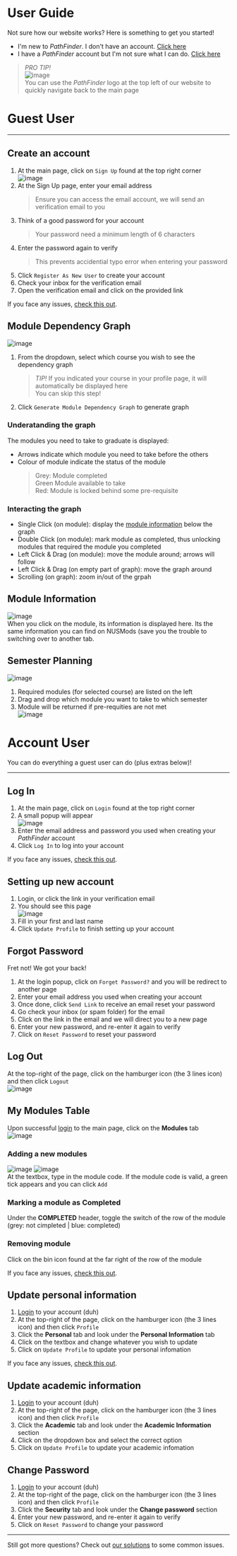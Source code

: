 # User Guide
Not sure how our website works? Here is something to get you started!  

* I'm new to *PathFinder*. I don't have an account. [Click here](#guest-user)
* I have a *PathFinder* account but I'm not sure what I can do. [Click here](#account-user)

> *PRO TIP!*  
> ![image](https://user-images.githubusercontent.com/88828097/175523916-dfd724e6-a3d0-4937-8bf6-0aa8be87579d.png)  
> You can use the *PathFinder* logo at the top left of our website to quickly navigate back to the main page


# Guest User
* * *


## Create an account
1. At the main page, click on `Sign Up` found at the top right corner  
![image](https://user-images.githubusercontent.com/88828097/175512949-038e6f24-6cd4-4cf9-9f73-16d249cf6d9b.png)
2. At the Sign Up page, enter your email address
    > Ensure you can access the email account, we will send an verification email to you
4. Think of a good password for your account
    > Your password need a minimum length of 6 characters 
5. Enter the password again to verify
    > This prevents accidential typo error when entering your password
6. Click `Register As New User` to create your account
7. Check your inbox for the verification email
8. Open the verification email and click on the provided link

If you face any issues, [check this out](./common-issues#create-an-account).


## Module Dependency Graph
![image](https://user-images.githubusercontent.com/88828097/175800557-bb0a928f-8867-47aa-90cf-26979249186e.png)
1. From the dropdown, select which course you wish to see the dependency graph
    > *TIP!* If you indicated your course in your profile page, it will automatically be displayed here  
    > You can skip this step!
2. Click `Generate Module Dependency Graph` to generate graph

### Underatanding the graph
The modules you need to take to graduate is displayed:  
* Arrows indicate which module you need to take before the others
* Colour of module indicate the status of the module
    > Grey: Module completed  
    > Green Module available to take  
    > Red: Module is locked behind some pre-requisite 

### Interacting the graph
* Single Click (on module): display the [module information](#module-information) below the graph
* Double Click (on module): mark module as completed, thus unlocking modules that required the module you completed
* Left Click & Drag (on module): move the module around; arrows will follow
* Left Click & Drag (on empty part of graph): move the graph around
* Scrolling (on graph): zoom in/out of the grpah


## Module Information
![image](https://user-images.githubusercontent.com/88828097/175800862-49ebaf33-94d3-40af-a522-d00c4b1e2a62.png)  
When you click on the module, its information is displayed here. Its the same information you can find on NUSMods (save you the trouble to switching over to another tab.  


## Semester Planning
![image](https://user-images.githubusercontent.com/88828097/175801191-35503e34-cf20-4f87-bde1-ccd37c10a934.png)
1. Required modules (for selected course) are listed on the left
2. Drag and drop which module you want to take to which semester
3. Module will be returned if pre-requities are not met  
![image](https://user-images.githubusercontent.com/88828097/175801249-fccf837d-6ff6-46f3-87a2-2c3450a7d28d.png)


# Account User
You can do everything a guest user can do (plus extras below)!
* * *


## Log In
1. At the main page, click on `Login` found at the top right corner
2. A small popup will appear  
![image](https://user-images.githubusercontent.com/88828097/179438717-b1def962-c43b-49a6-8482-8d20dc2fa055.png)
3. Enter the email address and password you used when creating your *PathFinder* account
4. Click `Log In` to log into your account

If you face any issues, [check this out](./common-issues#log-in).


## Setting up new account
1. Login, or click the link in your verification email
2. You should see this page  
![image](https://user-images.githubusercontent.com/88828097/175558722-0c39540a-6996-4009-84c9-211380829694.png)
2. Fill in your first and last name
3. Click `Update Profile` to finish setting up your account


## Forgot Password
Fret not! We got your back! 
1. At the login popup, click on `Forget Password?` and you will be redirect to another page
2. Enter your email address you used when creating your account
3. Once done, click `Send Link` to receive an email reset your password
4. Go check your inbox (or spam folder) for the email
5. Click on the link in the email and we will direct you to a new page
6. Enter your new password, and re-enter it again to verify
7. Click on `Reset Password` to reset your password


## Log Out
At the top-right of the page, click on the hamburger icon (the 3 lines icon) and then click `Logout`  
![image](https://user-images.githubusercontent.com/88828097/179439284-4e526b21-9838-46b6-88b8-e0217b73f8b9.png)


## My Modules Table
Upon successful [login](#log-in) to the main page, click on the **Modules** tab  
![image](https://user-images.githubusercontent.com/88828097/179440398-fdfad9cf-6ccf-4141-a1c2-1c84e593727f.png)

### Adding a new modules
![image](https://user-images.githubusercontent.com/88828097/179441155-1bb36c47-8b14-4b70-bd87-f4844bdea07d.png)
![image](https://user-images.githubusercontent.com/88828097/179440788-44885f04-1bb7-444a-8a1c-cedfede081f0.png)  
At the textbox, type in the module code. If the module code is valid, a green tick appears and you can click `Add`

### Marking a module as Completed
Under the **COMPLETED** header, toggle the switch of the row of the module (grey: not cimpleted | blue: completed)

### Removing module
Click on the bin icon found at the far right of the row of the module

If you face any issues, [check this out](./common-issues#my-modules-table).


## Update personal information
1. [Login](#log-in) to your account (duh)
2. At the top-right of the page, click on the hamburger icon (the 3 lines icon) and then click `Profile`
3. Click the **Personal** tab and look under the **Personal Information** tab
4. Click on the textbox and change whatever you wish to update
5. Click on `Update Profile` to update your personal infomation

If you face any issues, [check this out](./common-issues#update-profile).


## Update academic information
1. [Login](#log-in) to your account (duh)
2. At the top-right of the page, click on the hamburger icon (the 3 lines icon) and then click `Profile`
3. Click the **Academic** tab and look under the **Academic Information** section
4. Click on the dropdown box and select the correct option
5. Click on `Update Profile` to update your academic infomation


## Change Password
1. [Login](#log-in) to your account (duh)
2. At the top-right of the page, click on the hamburger icon (the 3 lines icon) and then click `Profile`
3. Click the **Security** tab and look under the **Change password** section
4. Enter your new password, and re-enter it again to verify
5. Click on `Reset Password` to change your password


* * *

Still got more questions? Check out [our solutions](./common-issues) to some common issues.

